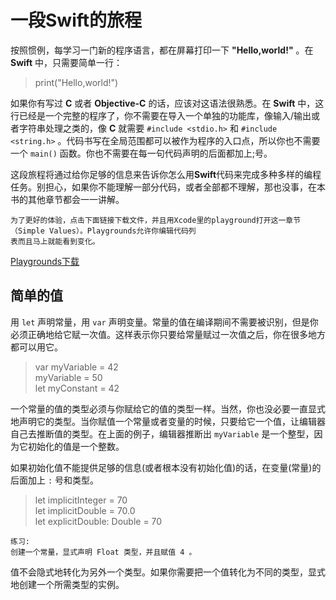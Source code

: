 # **一段Swift的旅程** #

按照惯例，每学习一门新的程序语言，都在屏幕打印一下 **"Hello,world!"** 。在 **Swift** 中，只需要简单一行：

> print("Hello,world!")

如果你有写过 **C** 或者 **Objective-C** 的话，应该对这语法很熟悉。在 **Swift** 中，这行已经是一个完整的程序了，你不需要在导入一个单独的功能库，像输入/输出或者字符串处理之类的，像 **C** 就需要 `#include <stdio.h>` 和 `#include <string.h>` 。代码书写在全局范围都可以被作为程序的入口点，所以你也不需要一个 `main()` 函数。你也不需要在每一句代码声明的后面都加上;号。

这段旅程将通过给你足够的信息来告诉你怎么用**Swift**代码来完成多种多样的编程任务。别担心，如果你不能理解一部分代码，或者全部都不理解，那也没事，在本书的其他章节都会一一讲解。
    
    为了更好的体验，点击下面链接下载文件，并且用Xcode里的playground打开这一章节（Simple Values）。Playgrounds允许你编辑代码列
    表而且马上就能看到变化。

[Playgrounds下载](https://developer.apple.com/library/content/documentation/Swift/Conceptual/Swift_Programming_Language/GuidedTour.playground.zip)

## 简单的值 ##

用 `let` 声明常量，用 `var` 声明变量。常量的值在编译期间不需要被识别，但是你必须正确地给它赋一次值。这样表示你只要给常量赋过一次值之后，你在很多地方都可以用它。
>var myVariable = 42<br>
>myVariable = 50<br>
>let myConstant = 42<br>

一个常量的值的类型必须与你赋给它的值的类型一样。当然，你也没必要一直显式地声明它的类型。当你赋值一个常量或者变量的时候，只要给它一个值，让编辑器自己去推断值的类型。在上面的例子，编辑器推断出 `myVariable` 是一个整型，因为它初始化的值是一个整数。

如果初始化值不能提供足够的信息(或者根本没有初始化值)的话，在变量(常量)的后面加上 `:` 号和类型。

>let implicitInteger = 70<br>
>let implicitDouble = 70.0<br>
>let explicitDouble: Double = 70

    练习:
    创建一个常量，显式声明 Float 类型，并且赋值 4 。

值不会隐式地转化为另外一个类型。如果你需要把一个值转化为不同的类型，显式地创建一个所需类型的实例。